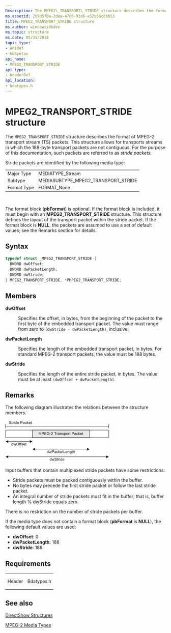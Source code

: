 ```yaml
---
Description: The MPEG2\_TRANSPORT\_STRIDE structure describes the format of MPEG-2 transport stream (TS) packets.
ms.assetid: 269d5fba-2dea-4786-93d6-e52b56c8bb53
title: MPEG2_TRANSPORT_STRIDE structure
ms.author: windowssdkdev
ms.topic: structure
ms.date: 05/31/2018
topic_type:
- APIRef
- kbSyntax
api_name:
- MPEG2_TRANSPORT_STRIDE
api_type:
- HeaderDef
api_location:
- bdatypes.h
---
```


# MPEG2\_TRANSPORT\_STRIDE structure

The `MPEG2_TRANSPORT_STRIDE` structure describes the format of MPEG-2 transport stream (TS) packets. This structure allows for transports streams in which the 188-byte transport packets are not contiguous. For the purpose of this documentation, such packets are referred to as *stride packets*.

Stride packets are identified by the following media type:



|             |                                        |
|-------------|----------------------------------------|
| Major Type  | MEDIATYPE\_Stream                      |
| Subtype     | MEDIASUBTYPE\_MPEG2\_TRANSPORT\_STRIDE |
| Format Type | FORMAT\_None                           |



 

The format block (**pbFormat**) is optional. If the format block is included, it must begin with an **MPEG2\_TRANSPORT\_STRIDE** structure. This structure defines the layout of the transport packet within the stride packet. If the format block is **NULL**, the packets are assumed to use a set of default values; see the Remarks section for details.

## Syntax


```C++
typedef struct _MPEG2_TRANSPORT_STRIDE {
  DWORD dwOffset;
  DWORD dwPacketLength;
  DWORD dwStride;
} MPEG2_TRANSPORT_STRIDE, *PMPEG2_TRANSPORT_STRIDE;
```



## Members

<dl> <dt>

**dwOffset**
</dt> <dd>

Specifies the offset, in bytes, from the beginning of the packet to the first byte of the embedded transport packet. The value must range from zero to `(dwStride - dwPacketLength)`, inclusive.

</dd> <dt>

**dwPacketLength**
</dt> <dd>

Specifies the length of the embedded transport packet, in bytes. For standard MPEG-2 transport packets, the value must be 188 bytes.

</dd> <dt>

**dwStride**
</dt> <dd>

Specifies the length of the entire stride packet, in bytes. The value must be at least `(dwOffset + dwPacketLength)`.

</dd> </dl>

## Remarks

The following diagram illustrates the relations between the structure members.

![mpeg-2 stride packet](images/mpeg2-stride-packet.png)

Input buffers that contain multiplexed stride packets have some restrictions:

-   Stride packets must be packed contiguously within the buffer.
-   No bytes may precede the first stride packet or follow the last stride packet.
-   An integral number of stride packets must fit in the buffer; that is, buffer length % dwStride equals zero.

There is no restriction on the number of stride packets per buffer.

If the media type does not contain a format block (**pbFormat** is **NULL**), the following default values are used:

-   **dwOffset**: 0
-   **dwPacketLength**: 188
-   **dwStride**: 188

## Requirements



|                   |                                                                                       |
|-------------------|---------------------------------------------------------------------------------------|
| Header<br/> | <dl> <dt>Bdatypes.h</dt> </dl> |



## See also

<dl> <dt>

[DirectShow Structures](directshow-structures.md)
</dt> <dt>

[MPEG-2 Media Types](mpeg-2-media-types.md)
</dt> </dl>

 

 




